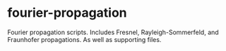 # fourier-propagation
Fourier propagation scripts. Includes Fresnel, Rayleigh-Sommerfeld, and Fraunhofer propagations. As well as supporting files.
